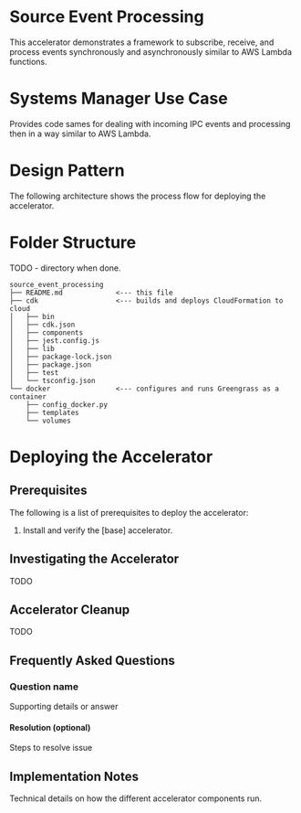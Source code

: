 # Source Event Processing

This accelerator demonstrates a framework to subscribe, receive, and process events synchronously and asynchronously similar to AWS Lambda functions.

# Systems Manager Use Case

Provides code sames for dealing with incoming IPC events and processing then in a way similar to AWS Lambda.

# Design Pattern

The following architecture shows the process flow for deploying the accelerator.

# Folder Structure

TODO - directory when done.

```text
source_event_processing
├── README.md             <--- this file
├── cdk                   <--- builds and deploys CloudFormation to cloud
│   ├── bin
│   ├── cdk.json
│   ├── components
│   ├── jest.config.js
│   ├── lib
│   ├── package-lock.json
│   ├── package.json
│   ├── test
│   └── tsconfig.json
└── docker                <--- configures and runs Greengrass as a container
    ├── config_docker.py
    ├── templates
    └── volumes
```

# Deploying the Accelerator

## Prerequisites

The following is a list of prerequisites to deploy the accelerator:

1. Install and verify the [base] accelerator.

## Investigating the Accelerator

TODO

## Accelerator Cleanup

TODO

## Frequently Asked Questions

### Question name

Supporting details or answer

#### Resolution (optional)

Steps to resolve issue

## Implementation Notes

Technical details on how the different accelerator components run.
